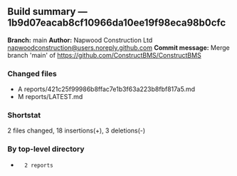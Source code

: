 ## Build summary — 1b9d07eacab8cf10966da10ee19f98eca98b0cfc

**Branch:** main
**Author:** Napwood Construction Ltd <napwoodconstruction@users.noreply.github.com>
**Commit message:** Merge branch 'main' of https://github.com/ConstructBMS/ConstructBMS

### Changed files
 - A	reports/421c25f99986b8ffac7e1b3f63a223b8fbf817a5.md
 - M	reports/LATEST.md

### Shortstat
 2 files changed, 18 insertions(+), 3 deletions(-)

### By top-level directory
 -       2 reports
